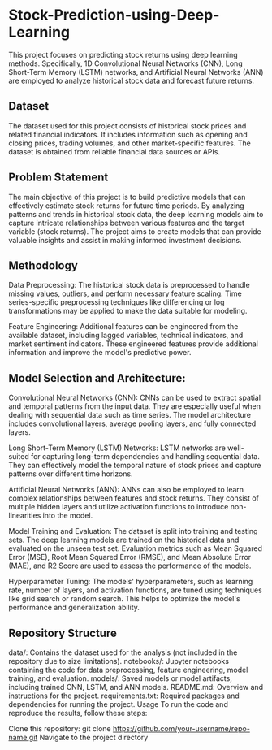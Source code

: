 # Stock-Prediction-using-Deep-Learning
This project focuses on predicting stock returns using deep learning methods. Specifically, 1D Convolutional Neural Networks (CNN), Long Short-Term Memory (LSTM) networks, and Artificial Neural Networks (ANN) are employed to analyze historical stock data and forecast future returns.

## Dataset
The dataset used for this project consists of historical stock prices and related financial indicators. It includes information such as opening and closing prices, trading volumes, and other market-specific features. The dataset is obtained from reliable financial data sources or APIs.

## Problem Statement
The main objective of this project is to build predictive models that can effectively estimate stock returns for future time periods. By analyzing patterns and trends in historical stock data, the deep learning models aim to capture intricate relationships between various features and the target variable (stock returns). The project aims to create models that can provide valuable insights and assist in making informed investment decisions.

## Methodology

Data Preprocessing: The historical stock data is preprocessed to handle missing values, outliers, and perform necessary feature scaling. Time series-specific preprocessing techniques like differencing or log transformations may be applied to make the data suitable for modeling.

Feature Engineering: Additional features can be engineered from the available dataset, including lagged variables, technical indicators, and market sentiment indicators. These engineered features provide additional information and improve the model's predictive power.

## Model Selection and Architecture:

Convolutional Neural Networks (CNN): CNNs can be used to extract spatial and temporal patterns from the input data. They are especially useful when dealing with sequential data such as time series. The model architecture includes convolutional layers, average pooling layers, and fully connected layers.

Long Short-Term Memory (LSTM) Networks: LSTM networks are well-suited for capturing long-term dependencies and handling sequential data. They can effectively model the temporal nature of stock prices and capture patterns over different time horizons.

Artificial Neural Networks (ANN): ANNs can also be employed to learn complex relationships between features and stock returns. They consist of multiple hidden layers and utilize activation functions to introduce non-linearities into the model.

Model Training and Evaluation: The dataset is split into training and testing sets. The deep learning models are trained on the historical data and evaluated on the unseen test set. Evaluation metrics such as Mean Squared Error (MSE), Root Mean Squared Error (RMSE), and Mean Absolute Error (MAE), and R2 Score are used to assess the performance of the models.

Hyperparameter Tuning: The models' hyperparameters, such as learning rate, number of layers, and activation functions, are tuned using techniques like grid search or random search. This helps to optimize the model's performance and generalization ability.

## Repository Structure
data/: Contains the dataset used for the analysis (not included in the repository due to size limitations).
notebooks/: Jupyter notebooks containing the code for data preprocessing, feature engineering, model training, and evaluation.
models/: Saved models or model artifacts, including trained CNN, LSTM, and ANN models.
README.md: Overview and instructions for the project.
requirements.txt: Required packages and dependencies for running the project.
Usage
To run the code and reproduce the results, follow these steps:

Clone this repository: git clone https://github.com/your-username/repo-name.git
Navigate to the project directory
